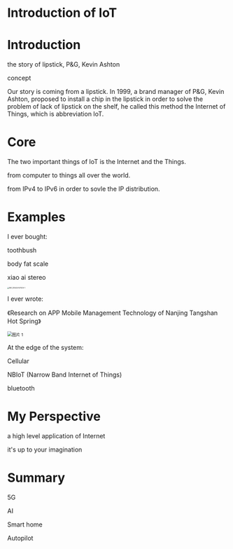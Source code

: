 # Introduction of IoT

# Introduction

the story of lipstick, P&G, Kevin Ashton

concept



Our story is coming from a lipstick. In 1999, a brand manager of P&G, Kevin Ashton, proposed to install a chip in the lipstick in order to solve the problem of lack of lipstick on the shelf, he called this method the Internet of Things, which is abbreviation IoT.

# Core

The two important things of IoT is the Internet and the Things.

from computer to things all over the world.

from IPv4 to IPv6 in order to sovle the IP distribution. 

# Examples

I ever bought:

toothbush

body fat scale

xiao ai stereo

<img src="https://holon-image.oss-cn-beijing.aliyuncs.com/img/202204122308194.jpeg" alt="IMG_1EB420A0F5D6-1" style="zoom: 25%;" />



I ever wrote:

《Research on APP Mobile Management Technology of Nanjing Tangshan Hot Spring》

<img src="https://holon-image.oss-cn-beijing.aliyuncs.com/img/202204122308545.png" alt="图片 1" style="zoom: 67%;" />

At the edge of the system:

Cellular

NBIoT (Narrow Band Internet of Things)

bluetooth

# My Perspective

a high level application of Internet

it's up to your imagination

# Summary

5G

AI

Smart home

Autopilot
